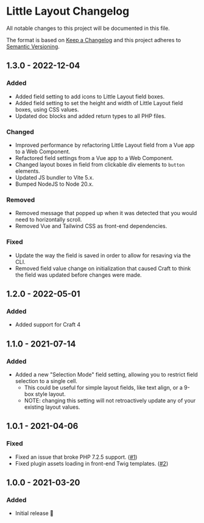 # Little Layout Changelog

All notable changes to this project will be documented in this file.

The format is based on [Keep a Changelog](http://keepachangelog.com/) and this project adheres to [Semantic Versioning](http://semver.org/).

## 1.3.0 - 2022-12-04
### Added
- Added field setting to add icons to Little Layout field boxes.
- Added field setting to set the height and width of Little Layout field boxes, using CSS values.
- Updated doc blocks and added return types to all PHP files.

### Changed
- Improved performance by refactoring Little Layout field from a Vue app to a Web Component.
- Refactored field settings from a Vue app to a Web Component.
- Changed layout boxes in field from clickable div elements to `button` elements.
- Updated JS bundler to Vite 5.x.
- Bumped NodeJS to Node 20.x.

### Removed
- Removed message that popped up when it was detected that you would need to horizontally scroll.
- Removed Vue and Tailwind CSS as front-end dependencies.

### Fixed
- Update the way the field is saved in order to allow for resaving via the CLI.
- Removed field value change on initialization that caused Craft to think the field was updated before changes were made.


## 1.2.0 - 2022-05-01
### Added
- Added support for Craft 4


## 1.1.0 - 2021-07-14
### Added
- Added a new "Selection Mode" field setting, allowing you to restrict field selection to a single cell.
  - This could be useful for simple layout fields, like text align, or a 9-box style layout.
  - NOTE: changing this setting will not retroactively update any of your existing layout values.


## 1.0.1 - 2021-04-06
### Fixed
- Fixed an issue that broke PHP 7.2.5 support. ([#1](https://github.com/wbrowar/craft-little-layout/issues/1))
- Fixed plugin assets loading in front-end Twig templates. ([#2](https://github.com/wbrowar/craft-little-layout/issues/2))


## 1.0.0 - 2021-03-20
### Added
- Initial release 🎉
